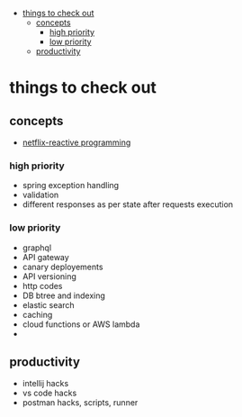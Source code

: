 - [things to check out](#things-to-check-out)
  - [concepts](#concepts)
    - [high priority](#high-priority)
    - [low priority](#low-priority)
  - [productivity](#productivity)

# things to check out


## concepts
- [netflix-reactive programming](https://medium.com/netflix-techblog/reactive-programming-in-the-netflix-api-with-rxjava-7811c3a1496a)
### high priority
- spring exception handling
- validation
- different responses as per state after requests execution

### low priority
- graphql
- API gateway
- canary deployements
- API versioning
- http codes
- DB btree and indexing
- elastic search
- caching
- cloud functions or AWS lambda
- 

## productivity
- intellij hacks
- vs code hacks
- postman hacks, scripts, runner